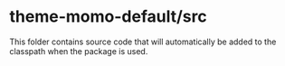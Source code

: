 # theme-momo-default/src

This folder contains source code that will automatically be added to the classpath when
the package is used.
